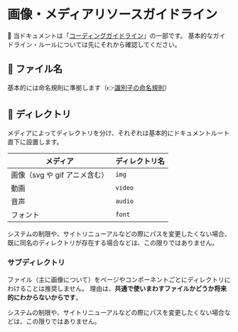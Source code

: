# 画像・メディアリソースガイドライン

🔰 当ドキュメントは「[コーディングガイドライン](../index.md)」の一部です。
基本的なガイドライン・ルールについては先にそれから確認してください。

## 📄 ファイル名

基本的には命名規則に準拠します（👉[識別子の命名規則](../naming/index.md)）

## 📂 ディレクトリ

メディアによってディレクトリを分け、それぞれは基本的にドキュメントルート直下に設置します。

| メディア                      | ディレクトリ名 |
| ----------------------------- | -------------- |
| 画像（svg や gif アニメ含む） | `img`          |
| 動画                          | `video`        |
| 音声                          | `audio`        |
| フォント                      | `font`         |

システムの制限や、サイトリニューアルなどの際にパスを変更したくない場合、既に同名のディレクトリが存在する場合などは、この限りではありません。

### サブディレクトリ

ファイル（主に画像について）をページやコンポーネントごとにディレクトリにわけることは推奨しません。
理由は、**共通で使いまわすファイルかどうか将来的にわからないからです**。

システムの制限や、サイトリニューアルなどの際にパスを変更したくない場合などは、この限りではありません。

